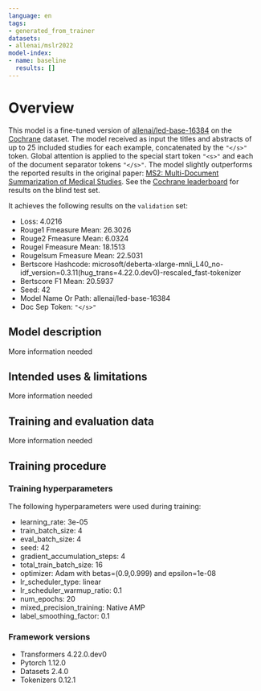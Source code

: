 ```yaml
---
language: en
tags:
- generated_from_trainer
datasets:
- allenai/mslr2022
model-index:
- name: baseline
  results: []
---
```


# Overview

This model is a fine-tuned version of [allenai/led-base-16384](https://huggingface.co/allenai/led-base-16384) on the [Cochrane](https://github.com/allenai/mslr-shared-task#cochrane-dataset) dataset. The model received as input the titles and abstracts of up to 25 included studies for each example, concatenated by the `"</s>"` token. Global attention is applied to the special start token `"<s>"` and each of the document separator tokens `"</s>"`. The model slightly outperforms the reported results in the original paper: [MS2: Multi-Document Summarization of Medical Studies](https://arxiv.org/abs/2104.06486). See the [Cochrane leaderboard](https://leaderboard.allenai.org/mslr-cochrane/submissions/public) for results on the blind test set. 

It achieves the following results on the `validation` set:

- Loss: 4.0216
- Rouge1 Fmeasure Mean: 26.3026
- Rouge2 Fmeasure Mean: 6.0324
- Rougel Fmeasure Mean: 18.1513
- Rougelsum Fmeasure Mean: 22.5031
- Bertscore Hashcode: microsoft/deberta-xlarge-mnli_L40_no-idf_version=0.3.11(hug_trans=4.22.0.dev0)-rescaled_fast-tokenizer
- Bertscore F1 Mean: 20.5937
- Seed: 42
- Model Name Or Path: allenai/led-base-16384
- Doc Sep Token: `"</s>"`

## Model description

More information needed

## Intended uses & limitations

More information needed

## Training and evaluation data

More information needed

## Training procedure

### Training hyperparameters

The following hyperparameters were used during training:
- learning_rate: 3e-05
- train_batch_size: 4
- eval_batch_size: 4
- seed: 42
- gradient_accumulation_steps: 4
- total_train_batch_size: 16
- optimizer: Adam with betas=(0.9,0.999) and epsilon=1e-08
- lr_scheduler_type: linear
- lr_scheduler_warmup_ratio: 0.1
- num_epochs: 20
- mixed_precision_training: Native AMP
- label_smoothing_factor: 0.1

### Framework versions

- Transformers 4.22.0.dev0
- Pytorch 1.12.0
- Datasets 2.4.0
- Tokenizers 0.12.1
